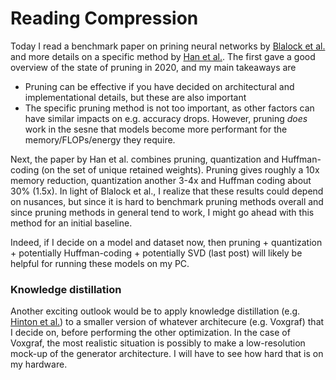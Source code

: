 # Reading Compression
Today I read a benchmark paper on prining neural networks by [Blalock et al.](https://arxiv.org/pdf/2003.03033.pdf) and more details on a specific method by [Han et al.](https://arxiv.org/abs/1510.00149). 
The first gave a good overview of the state of pruning in 2020, and my main takeaways are
- Pruning can be effective if you have decided on architectural and implementational details, but these are also important
- The specific pruning method is not too important, as other factors can have similar impacts on e.g. accuracy drops. 
However, pruning _does_ work in the sesne that models become more performant for the memory/FLOPs/energy they require.

Next, the paper by Han et al. combines pruning, quantization and Huffman-coding (on the set of unique retained weights). 
Pruning gives roughly a 10x memory reduction, quantization another 3-4x and Huffman coding about 30% (1.5x).
In light of Blalock et al., I realize that these results could depend on nusances, but since it is hard to benchmark pruning methods overall and since pruning methods in general tend to work, I might go ahead with this method for an initial baseline. 

Indeed, if I decide on a model and dataset now, then pruning + quantization + potentially Huffman-coding + potentially SVD (last post) will likely be helpful for running these models on my PC. 

### Knowledge distillation
Another exciting outlook would be to apply knowledge distillation (e.g. [Hinton et al.](https://storage.googleapis.com/gweb-research2023-media/pubtools/pdf/44873.pdf)) to a smaller version of whatever architecure (e.g. Voxgraf) that I decide on, before performing the other optimization. 
In the case of Voxgraf, the most realistic situation is possibly to make a low-resolution mock-up of the generator architecture.
I will have to see how hard that is on my hardware.
